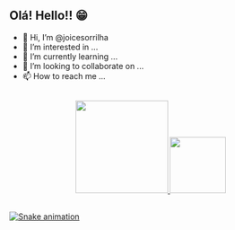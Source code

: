 ## Olá! Hello!! 😁

- 👋 Hi, I’m @joicesorrilha
- 👀 I’m interested in ...
- 🌱 I’m currently learning ...
- 💞️ I’m looking to collaborate on ...
- 📫 How to reach me ...

##

<div align="center">
  <a href="https://github.com/joicesorrilha">
  <img height="165em" src="https://github-readme-stats.vercel.app/api?username=joicesorrilha&show_icons=true&theme=dracula&include_all_commits=true&count_private=true"/>
  <img height="100em" src="https://github-readme-stats.vercel.app/api/top-langs/?username=joicesorrilha&layout=compact&langs_count=7&theme=dracula"/>
</div>

##

![Snake animation](https://github.com/joicesorrilha/joicesorrilha/blob/output/github-contribution-grid-snake.svg)
